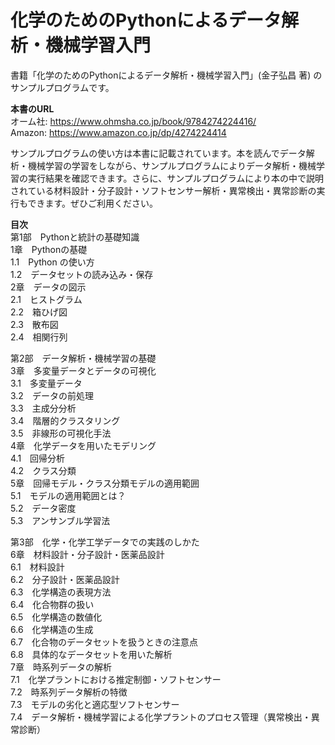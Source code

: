 # 化学のためのPythonによるデータ解析・機械学習入門

書籍「化学のためのPythonによるデータ解析・機械学習入門」(金子弘昌 著) のサンプルプログラムです。  

**本書のURL**  
オーム社: https://www.ohmsha.co.jp/book/9784274224416/  
Amazon: https://www.amazon.co.jp/dp/4274224414

サンプルプログラムの使い方は本書に記載されています。本を読んでデータ解析・機械学習の学習をしながら、サンプルプログラムによりデータ解析・機械学習の実行結果を確認できます。さらに、サンプルプログラムにより本の中で説明されている材料設計・分子設計・ソフトセンサー解析・異常検出・異常診断の実行もできます。ぜひご利用ください。

**目次**  
第1部　Pythonと統計の基礎知識  
1章　Pythonの基礎  
1.1　Python の使い方  
1.2　データセットの読み込み・保存  
2章　データの図示  
2.1　ヒストグラム  
2.2　箱ひげ図  
2.3　散布図  
2.4　相関行列  

第2部　データ解析・機械学習の基礎  
3章　多変量データとデータの可視化  
3.1　多変量データ  
3.2　データの前処理  
3.3　主成分分析  
3.4　階層的クラスタリング  
3.5　非線形の可視化手法  
4章　化学データを用いたモデリング  
4.1　回帰分析  
4.2　クラス分類  
5章　回帰モデル・クラス分類モデルの適用範囲  
5.1　モデルの適用範囲とは？  
5.2　データ密度  
5.3　アンサンブル学習法  

第3部　化学・化学工学データでの実践のしかた  
6章　材料設計・分子設計・医薬品設計  
6.1　材料設計  
6.2　分子設計・医薬品設計  
6.3　化学構造の表現方法  
6.4　化合物群の扱い  
6.5　化学構造の数値化  
6.6　化学構造の生成  
6.7　化合物のデータセットを扱うときの注意点  
6.8　具体的なデータセットを用いた解析  
7章　時系列データの解析  
7.1　化学プラントにおける推定制御・ソフトセンサー  
7.2　時系列データ解析の特徴  
7.3　モデルの劣化と適応型ソフトセンサー  
7.4　データ解析・機械学習による化学プラントのプロセス管理（異常検出・異常診断）
